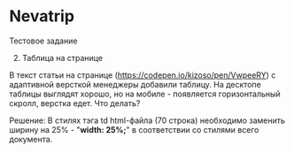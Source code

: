# Nevatrip
Тестовое задание

2. Таблица на странице

В текст статьи на странице (https://codepen.io/kizoso/pen/VwpeeRY) с адаптивной версткой менеджеры добавили таблицу. На десктопе таблицы выглядят хорошо, но на мобиле - появляется горизонтальный скролл, верстка едет. Что делать?

Решение:
В стилях тэга td html-файла (70 строка) <td style="width: 82.8017176331783%; border-style: solid; height: 54px; text-align: center;"> необходимо заменить ширину на 25% -  "**width: 25%;**"  в соответствии со стилями всего документа.
